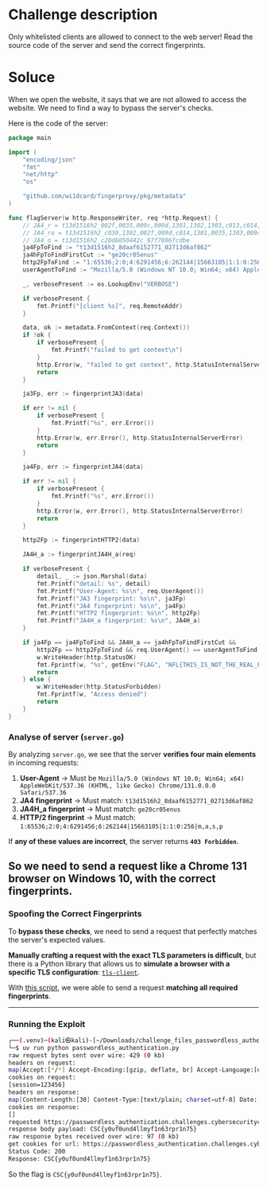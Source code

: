 # Challenge description

Only whitelisted clients are allowed to connect to the web server!
Read the source code of the server and send the correct fingerprints.

# Soluce

When we open the website, it says that we are not allowed to access the website. We need to find a way to bypass the server's checks.

Here is the code of the server:

```go
package main

import (
	"encoding/json"
	"fmt"
	"net/http"
	"os"

	"github.com/wi1dcard/fingerproxy/pkg/metadata"
)

func flagServer(w http.ResponseWriter, req *http.Request) {
	// JA4_r = t13d1516h2_002f,0035,009c,009d,1301,1302,1303,c013,c014,c02b,c02c,c02f,c030,cca8,cca9_0005,000a,000b,000d,0012,0017,001b,0023,002b,002d,0033,4469,fe0d,ff01_0403,0804,0401,0503,0805,0501,0806,0601
	// JA4_ro = t13d1516h2_c030,1302,002f,009d,c014,1301,0035,1303,009c,c013,cca8,c02b,cca9,c02f,c02c_000b,001b,000d,002d,002b,0033,0012,0017,ff01,4469,0005,fe0d,000a,0023,0010,0000_0403,0804,0401,0503,0805,0501,0806,0601
	// JA4_o = t13d1516h2_c20d6050442c_97f7806fcdbe
	ja4FpToFind := "t13d1516h2_8daaf6152771_02713d6af862"
	ja4hFpToFindFirstCut := "ge20cr05enus"
	http2FpToFind := "1:65536;2:0;4:6291456;6:262144|15663105|1:1:0:256|m,a,s,p"
	userAgentToFind := "Mozilla/5.0 (Windows NT 10.0; Win64; x64) AppleWebKit/537.36 (KHTML, like Gecko) Chrome/131.0.0.0 Safari/537.36"

	_, verbosePresent := os.LookupEnv("VERBOSE")

	if verbosePresent {
		fmt.Printf("[client %s]", req.RemoteAddr)
	}

	data, ok := metadata.FromContext(req.Context())
	if !ok {
		if verbosePresent {
			fmt.Printf("failed to get context\n")
		}
		http.Error(w, "failed to get context", http.StatusInternalServerError)
		return
	}

	ja3Fp, err := fingerprintJA3(data)

	if err != nil {
		if verbosePresent {
			fmt.Printf("%s", err.Error())
		}
		http.Error(w, err.Error(), http.StatusInternalServerError)
		return
	}

	ja4Fp, err := fingerprintJA4(data)

	if err != nil {
		if verbosePresent {
			fmt.Printf("%s", err.Error())
		}
		http.Error(w, err.Error(), http.StatusInternalServerError)
		return
	}

	http2Fp := fingerprintHTTP2(data)

	JA4H_a := fingerprintJA4H_a(req)

	if verbosePresent {
		detail, _ := json.Marshal(data)
		fmt.Printf("detail: %s", detail)
		fmt.Printf("User-Agent: %s\n", req.UserAgent())
		fmt.Printf("JA3 fingerprint: %s\n", ja3Fp)
		fmt.Printf("JA4 fingerprint: %s\n", ja4Fp)
		fmt.Printf("HTTP2 fingerprint: %s\n", http2Fp)
		fmt.Printf("JA4H_a fingerprint: %s\n", JA4H_a)
	}

	if ja4Fp == ja4FpToFind && JA4H_a == ja4hFpToFindFirstCut &&
		http2Fp == http2FpToFind && req.UserAgent() == userAgentToFind {
		w.WriteHeader(http.StatusOK)
		fmt.Fprintf(w, "%s", getEnv("FLAG", "NFL{THIS_IS_NOT_THE_REAL_FLAG__EXPLOIT_THE_SERVER}"))
		return
	} else {
		w.WriteHeader(http.StatusForbidden)
		fmt.Fprintf(w, "Access denied")
		return
	}
}
```

### **Analyse of server (`server.go`)**
By analyzing `server.go`, we see that the server **verifies four main elements** in incoming requests:
1. **User-Agent** → Must be `Mozilla/5.0 (Windows NT 10.0; Win64; x64) AppleWebKit/537.36 (KHTML, like Gecko) Chrome/131.0.0.0 Safari/537.36`
2. **JA4 fingerprint** → Must match: `t13d1516h2_8daaf6152771_02713d6af862`
3. **JA4H_a fingerprint** → Must match: `ge20cr05enus`
4. **HTTP/2 fingerprint** → Must match: `1:65536;2:0;4:6291456;6:262144|15663105|1:1:0:256|m,a,s,p`

If **any of these values are incorrect**, the server returns **`403 Forbidden`**.

So we need to send a request like a Chrome 131 browser on Windows 10, with the correct fingerprints.
---

### **Spoofing the Correct Fingerprints**
To **bypass these checks**, we need to send a request that perfectly matches the server's expected values.

**Manually crafting a request with the exact TLS parameters is difficult**, but there is a Python library that allows us to **simulate a browser with a specific TLS configuration**: [`tls-client`](https://github.com/FlorianREGAZ/Python-Tls-Client).

With [this script](code/passwordless_authentication.py), we were able to send a request **matching all required fingerprints**.

---

### **Running the Exploit**
```bash
┌──(.venv)─(kali㉿kali)-[~/Downloads/challenge_files_passwordless_authentication]
└─$ uv run python passwordless_authentication.py
raw request bytes sent over wire: 429 (0 kb)
headers on request:
map[Accept:[*/*] Accept-Encoding:[gzip, deflate, br] Accept-Language:[en-US,en;q=0.5] Connection:[keep-alive] Cookie:[session=123456] Header-Order::[] Referer:[https://passwordless_authentication.challenges.cybersecuritychallenge.be/] User-Agent:[Mozilla/5.0 (Windows NT 10.0; Win64; x64) AppleWebKit/537.36 (KHTML, like Gecko) Chrome/131.0.0.0 Safari/537.36]]
cookies on request:
[session=123456]
headers on response:
map[Content-Length:[30] Content-Type:[text/plain; charset=utf-8] Date:[Sat, 15 Mar 2025 17:11:32 GMT]]
cookies on response:
[]
requested https://passwordless_authentication.challenges.cybersecuritychallenge.be/ : status 200
response body payload: CSC{y0uf0und4llmyf1n63rpr1n75}
raw response bytes received over wire: 97 (0 kb)
get cookies for url: https://passwordless_authentication.challenges.cybersecuritychallenge.be/
Status Code: 200
Response: CSC{y0uf0und4llmyf1n63rpr1n75}
```

So the flag is `CSC{y0uf0und4llmyf1n63rpr1n75}`.